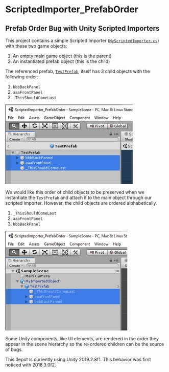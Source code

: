 # ScriptedImporter_PrefabOrder
 Prefab Order Bug with Unity Scripted Importers
 -----------------------
 This project contains a simple Scripted Importer ([`MyScriptedImporter.cs`](ScriptedImporter_PrefabOrder/Assets/MyScriptedImporter.cs
)) with these two game objects:

1. An empty main game object (this is the parent)
2. An instantiated prefab object (this is the child)

The referenced prefab, [`TestPrefab`](ScriptedImporter_PrefabOrder/Assets/TestPrefab.prefab), itself has 3 child objects with the following order:

1. `bbbBackPanel`
2. `aaaFrontPanel`
3. `_ThisShouldComeLast`

![](docs/test-prefab-order.png)
 
We would like this order of child objects to be preserved when we instantiate the `TestPrefab` and attach it to the main object through our scripted importer. However, the child objects are ordered alphabetically.

1. `_ThisShouldComeLast`
2. `aaaFrontPanel`
3. `bbbBackPanel`

![](docs/instantiated-prefab-order.png)

Some Unity components, like UI elements, are rendered in the order they appear in the scene hierarchy so the re-ordered children can be the source of bugs.

This depot is currently using Unity 2019.2.8f1. This behavior was first noticed with 2018.3.0f2.